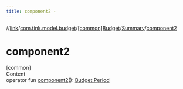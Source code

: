 ```yaml
---
title: component2 -
---
```

//[link](../../../index.md)/[com.tink.model.budget](../../index.md)/[[common]Budget](../index.md)/[Summary](index.md)/[component2](component2.md)



# component2  
[common]  
Content  
operator fun [component2](component2.md)(): [Budget.Period](../-period/index.md)  



